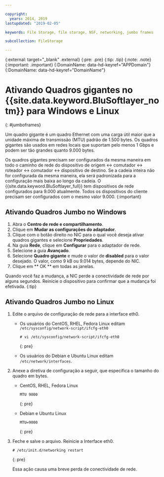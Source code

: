 ```yaml
---

copyright:
  years: 2014, 2019
lastupdated: "2019-02-05"

keywords: File Storage, file storage, NSF, networking, jumbo frames

subcollection: FileStorage

---
```

{:external: target="_blank" .external}
{:pre: .pre}
{:tip: .tip}
{:note: .note}
{:important: .important}
{:DomainName: data-hd-keyref="APPDomain"}
{:DomainName: data-hd-keyref="DomainName"}


# Ativando Quadros gigantes no {{site.data.keyword.BluSoftlayer_notm}} para Windows e Linux
{: #jumboframes}

Um quadro gigante é um quadro Ethernet com uma carga útil maior que a unidade máxima de transmissão (MTU) padrão de 1.500 bytes. Os quadros gigantes são usados em redes locais que suportam pelo menos 1 Gbps e podem ser tão grandes quanto 9.000 bytes.

Os quadros gigantes precisam ser configurados da mesma maneira em todo o caminho de rede do dispositivo de origem <-> comutador <-> roteador <-> comutador <-> dispositivo de destino. Se a cadeia inteira não for configurada da mesma maneira, ela será padronizada para a configuração mais baixa ao longo da cadeia. O {{site.data.keyword.BluSoftlayer_full}} tem dispositivos de rede configurados para 9.000 atualmente. Todos os dispositivos do cliente precisam ser configurados com o mesmo valor 9.000.
{:important}

## Ativando Quadros Jumbo no Windows

1. Abra o **Centro de rede e compartilhamento**.
2. Clique em **Mudar as configurações do adaptador**.
3. Clique com o botão direito no NIC para o qual você deseja ativar quadros gigantes e selecione **Propriedades**.
4. Na guia **Rede**, clique em **Configurar** para o adaptador de rede.
5. Selecione a guia **Avançado**.
6. Selecione **Quadro gigante** e mude o valor de **disabled** para o valor desejado. O valor, como 9 kB ou 9.014 bytes, depende do NIC.
7. Clique em  ** OK **  em todas as janelas.

Quando você faz a mudança, a NIC perde a conectividade de rede por alguns segundos. Reinicie o dispositivo para confirmar que a mudança foi efetivada.
{:tip}


## Ativando Quadros Jumbo no Linux

1. Edite o arquivo de configuração de rede para a interface eth0.
   - Os usuários do CentOS, RHEL, Fedora Linux editam `/etc/sysconfig/network-script/ifcfg-eth0`
     ```
     # vi /etc/sysconfig/network-script/ifcfg-eth0
     ```
     {: pre}

   - Os usuários do Debian e Ubuntu Linux editam `/etc/network/interfaces`.

2. Anexe a diretiva de configuração a seguir, que especifica o tamanho do quadro em bytes.
   - CentOS, RHEL, Fedora Linux
     ```
     MTU 9000
     ```
     {: pre}

   - Debian e Ubuntu Linux
     ```
     MTU=9000
     ```
     {: pre}

3. Feche e salve o arquivo. Reinicie a Interface eth0.
   ```
   # /etc/init.d/networking restart
   ```
   {: pre}

   Essa ação causa uma breve perda de conectividade de rede.
